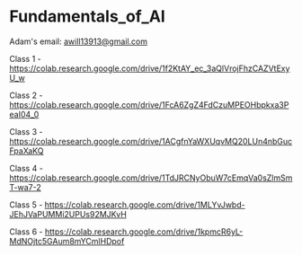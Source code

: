 # Fundamentals_of_AI
Adam's email: awill13913@gmail.com


Class 1 - https://colab.research.google.com/drive/1f2KtAY_ec_3aQlVrojFhzCAZVtExyU_w

Class 2 - https://colab.research.google.com/drive/1FcA6ZgZ4FdCzuMPEOHbpkxa3PeaI04_0

Class 3 - https://colab.research.google.com/drive/1ACgfnYaWXUqvMQ20LUn4nbGucFpaXaKQ

Class 4 - https://colab.research.google.com/drive/1TdJRCNyObuW7cEmqVa0sZlmSmT-wa7-2

Class 5 - https://colab.research.google.com/drive/1MLYvJwbd-JEhJVaPUMMi2UPUs92MJKvH

Class 6 - https://colab.research.google.com/drive/1kpmcR6yL-MdNOjtc5GAum8mYCmlHDpof
